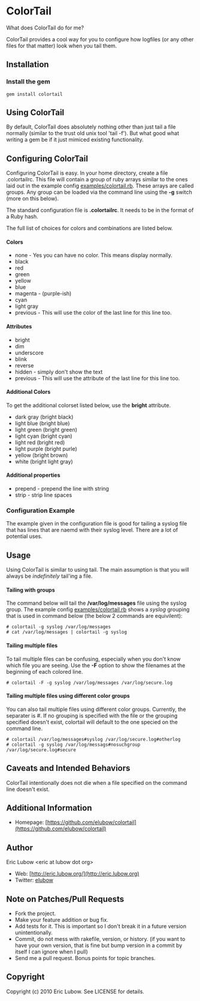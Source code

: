 # ColorTail #

What does ColorTail do for me?

ColorTail provides a cool way for you to configure how logfiles (or any other files for that matter) look when you tail them.

## Installation ##

### Install the gem ##
    gem install colortail

## Using ColorTail ##

By default, ColorTail does absolutely nothing other than just tail a file normally (similar to the trust old unix tool 'tail -f').  But what good what writing a gem be if it just mimiced existing functionality.

## Configuring ColorTail ##

Configuring ColorTail is easy.  In your home directory, create a file .colortailrc.  This file will contain a group of ruby arrays similar to the ones laid out in the example config [examples/colortail.rb](https://github.com/elubow/colortail/blob/master/examples/colortail.rb).  These arrays are called groups.  Any group can be loaded via the command line using the **-g** switch (more on this below).

The standard configuration file is **.colortailrc**.  It needs to be in the format of a Ruby hash.

The full list of choices for colors and combinations are listed below.

#### Colors ####

 * none - Yes you can have no color.  This means display normally.
 * black
 * red
 * green
 * yellow
 * blue
 * magenta - (purple-ish)
 * cyan
 * light gray
 * previous - This will use the color of the last line for this line too.

#### Attributes ####

 * bright
 * dim
 * underscore
 * blink
 * reverse
 * hidden - simply don't show the text
 * previous - This will use the attribute of the last line for this line too.

#### Additional Colors ####

To get the additional colorset listed below, use the **bright** attribute.

 * dark gray (bright black)
 * light blue (bright blue)
 * light green (bright green)
 * light cyan (bright cyan)
 * light red (bright red)
 * light purple (bright purle)
 * yellow (bright brown)
 * white (bright light gray)

#### Additional properties ####

 * prepend - prepend the line with string
 * strip - strip line spaces

### Configuration Example ###

The example given in the configuration file is good for tailing a syslog file that has lines that are naemd with their syslog level. There are a lot of potential uses.

## Usage ##

Using ColorTail is similar to using tail. The main assumption is that you will always be _indefinitely_ tail'ing a file.

#### Tailing with groups

The command below will tail the **/var/log/messages** file using the syslog group. The example config [examples/colortail.rb](https://github.com/elubow/colortail/blob/master/examples/colortail.rb) shows a _syslog_ grouping that is used in command below (the below 2 commands are equivilent):

```
# colortail -g syslog /var/log/messages
# cat /var/log/messages | colortail -g syslog
```

#### Tailing multiple files

To tail multiple files can be confusing, especially when you don't know which file you are seeing. Use the **-F** option to show the filenames at the beginning of each colored line.

```
# colortail -F -g syslog /var/log/messages /var/log/secure.log
```

#### Tailing multiple files using different color groups

You can also tail multiple files using different color groups. Currently, the separater is *#*. If no grouping is specified with the file or the grouping specified doesn't exist, colortail will default to the one specied on the command line.

```
# colortail /var/log/messages#syslog /var/log/secure.log#otherlog
# colortail -g syslog /var/log/messags#nosuchgroup /var/log/secure.log#secure
```

## Caveats and Intended Behaviors ##

ColorTail intentionally does not die when a file specified on the command line doesn't exist.

## Additional Information ##

  * Homepage: [https://github.com/elubow/colortail](https://github.com/elubow/colortail)

## Author ##

Eric Lubow &lt;eric at lubow dot org&gt;

  * Web: [http://eric.lubow.org/](http://eric.lubow.org)
  * Twitter: [elubow](http://twitter.com/elubow)

## Note on Patches/Pull Requests

  * Fork the project.
  * Make your feature addition or bug fix.
  * Add tests for it. This is important so I don't break it in a
    future version unintentionally.
  * Commit, do not mess with rakefile, version, or history.
    (if you want to have your own version, that is fine but bump version in a commit by itself I can ignore when I pull)
  * Send me a pull request. Bonus points for topic branches.

## Copyright

Copyright (c) 2010 Eric Lubow. See LICENSE for details.
